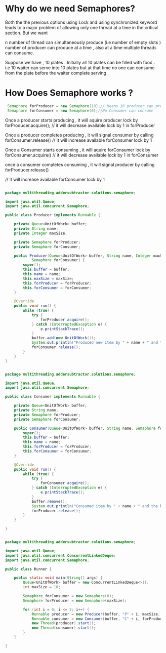 # Why do we need Semaphores?

Both the the previous options using Lock and using synchronized keyword leads to a major problem of allowing only one thread 
at a time in the critical section. But we want 

n number of thread can simultaneously produce (i.e number of empty slots ) number of producer can produce at a time ,
also at a time multiple threads can consume.

Suppose we have , 10 plates . Initially all 10 plates can be filled with food . i.e 10 waiter can serve into 10 plates 
but at that time no one can consume from the plate before the waiter complete serving .
 


# How Does Semaphore works ?


```java
 Semaphore forProducer = new Semaphore(10);// Means 10 producer can produce at a time 
 Semaphore forConsumer = new Semaphore(0);//No Consumer can consume
 ```
 
 
 Once a producer starts producing , it will aquire producer lock by forProducer.acquire();
 // it will decrease available lock by 1 in forProducer
 
 Once a producer completes producing , it will signal consumer by calling forConsumer.release() 
 // It will increase available forConsumer lock by 1
 
 Once a Consumer starts consuming , it will aquire forConsumer lock by forConsumer.acquire()
 // it will decrease available lock by 1 in forConsumer
 
 once a consumer completes consuming , it will signal producer by calling forProducer.release()
 
 // It will increase available forConsumer lock by 1

```java 

package multithreading.addersubtractor.solutions.semaphore;

import java.util.Queue;
import java.util.concurrent.Semaphore;

public class Producer implements Runnable {

	private Queue<UnitOfWork> buffer;
	private String name;
	private Integer maxSize;

	private Semaphore forProducer;
	private Semaphore forConsumer;

	public Producer(Queue<UnitOfWork> buffer, String name, Integer maxSize, Semaphore forProducer,
			Semaphore forConsumer) {
		super();
		this.buffer = buffer;
		this.name = name;
		this.maxSize = maxSize;
		this.forProducer = forProducer;
		this.forConsumer = forConsumer;
	}

	@Override
	public void run() {
		while (true) {
			try {
				forProducer.acquire();
			} catch (InterruptedException e) {
				e.printStackTrace();
			}
			buffer.add(new UnitOfWork());
			System.out.println("Produced new item by " + name + " and the buffer size is " + buffer.size());
			forConsumer.release();
		}
	}
}
```

```java 

package multithreading.addersubtractor.solutions.semaphore;

import java.util.Queue;
import java.util.concurrent.Semaphore;

public class Consumer implements Runnable {

	private Queue<UnitOfWork> buffer;
	private String name;
	private Semaphore forProducer;
	private Semaphore forConsumer;

	public Consumer(Queue<UnitOfWork> buffer, String name, Semaphore forProducer, Semaphore forConsumer) {
		super();
		this.buffer = buffer;
		this.name = name;
		this.forProducer = forProducer;
		this.forConsumer = forConsumer;
	}

	@Override
	public void run() {
		while (true) {
			try {
				forConsumer.acquire();
			} catch (InterruptedException e) {
				e.printStackTrace();
			}
			buffer.remove();
			System.out.println("Consumed item by " + name + " and the buffer size is " + buffer.size());
			forProducer.release();
		}
	}

}
```

```java 

package multithreading.addersubtractor.solutions.semaphore;

import java.util.Queue;
import java.util.concurrent.ConcurrentLinkedDeque;
import java.util.concurrent.Semaphore;

public class Runner {

	public static void main(String[] args) {
		Queue<UnitOfWork> buffer = new ConcurrentLinkedDeque<>();
		int maxSize = 10;

		Semaphore forConsumer = new Semaphore(0);
		Semaphore forProducer = new Semaphore(maxSize);

		for (int i = 0; i <= 3; i++) {
			Runnable producer = new Producer(buffer, "P" + i, maxSize, forProducer, forConsumer);
			Runnable consumer = new Consumer(buffer, "C" + i, forProducer, forConsumer);
			new Thread(producer).start();
			new Thread(consumer).start();
		}
	}

}
```
